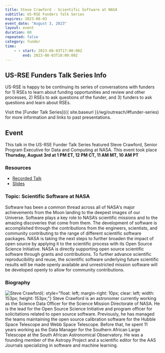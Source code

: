 ```yaml
---
title: Steve Crawford - Scientific Software at NASA
subtitle: US-RSE Funders Talk Series
expires: 2023-08-03
event_date: "August 3, 2023"
layout: event
duration: 60
repeated: false
category: funder
time:
    - - start: 2023-08-03T17:00:00Z
        end: 2023-08-03T18:00:00Z
---
```


## US-RSE Funders Talk Series Info

US-RSE is happy to be continuing its series of conversations with funders for 1) RSEs to learn about funding opportunities and review and other processes, 2) RSEs to ask questions of the funder, and 3) funders to ask questions and learn about RSEs.  

Visit the [Funder Talk Series]({{ site.baseurl }}/wg/outreach/#funder-series) for more information and links to past presentations.

## Event

This talk in the US-RSE Funder Talk Series featured Steve Crawford, Senior Program Executive for Data and Computing at NASA. This event took place **Thursday, August 3rd at 1 PM ET, 12 PM CT, 11 AM MT, 10 AM PT**

### Resources

* [Recorded Talk](https://youtu.be/Z--mucnRLcQ)
* [Slides](https://drive.google.com/file/d/1jVnDJuR_tJ7h2XY_piPQD1xRCPdRj09K/view?usp=sharing)


### Topic: Scientific Software at NASA

Software has been a common thread across all of NASA's major achievements from the Moon landing to the deepest images of our Universe.  Software plays a key role to NASA’s scientific missions and to the amazing discoveries that come from them.  The development of software is accomplished through the contributions from the engineers, scientists, and community contributing to the range of different scientific software packages.  NASA is taking the next steps to further broaden the impact of open source by applying it to the scientific process with its Open Source Science Initiative. NASA is directly supporting open source scientific software through grants and contributions. To further advance scientific reproducibility and reuse, the scientific software underlying future scientific results will be made openly available and unrestricted mission software will be developed openly to allow for community contributions.


### Biography
![Steve Crawford](https://avatars.githubusercontent.com/u/88837638?v=4){: style="float: left; margin-right: 10px; clear: left; width: 153px; height: 153px;"}
Steve Crawford is an astronomer currently working as the Science Data Officer for the Science Mission Directorate of NASA. He is the lead for the Open Source Science Initiative and program officer for solicitations related to open source software. Previously, he has managed the teams maintaining the open source calibration software for the Hubble Space Telescope and Webb Space Telescope. Before that, he spent 11 years working as the Data Manager for the Southern African Large Telescope at the South African Astronomical Observatory. He was a founding member of the Astropy Project and a scientific editor for the AAS Journals specializing in software and machine learning.
